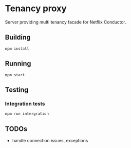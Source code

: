 # Tenancy proxy
Server providing multi tenancy facade for Netflix Conductor.

## Building
```
npm install
```
## Running
```
npm start
```

## Testing

### Integration tests
```
npm run intergration
```

## TODOs
* handle connection issues, exceptions
